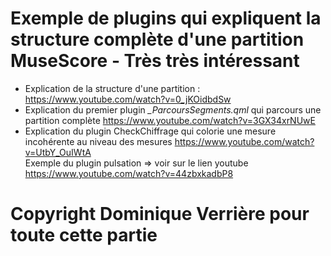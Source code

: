 # Exemple de plugins qui expliquent la structure complète d'une partition MuseScore - Très très intéressant
- Explication de la structure d'une partition : https://www.youtube.com/watch?v=0_jKOidbdSw
- Explication du premier plugin *_ParcoursSegments.qml* qui parcours une partition complète https://www.youtube.com/watch?v=3GX34xrNUwE
- Explication du plugin CheckChiffrage qui colorie une mesure incohérente au niveau des mesures https://www.youtube.com/watch?v=UtbY_OuIWtA   
Exemple du plugin pulsation => voir sur le lien youtube https://www.youtube.com/watch?v=44zbxkadbP8 

# Copyright Dominique Verrière pour toute cette partie  
